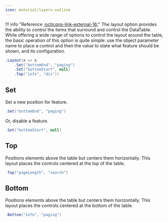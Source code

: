 ```yaml
---
icon: material/layers-outline
---
```


!!! info "Reference [:octicons-link-external-16:](https://datatables.net/reference/option/layout)"
	The layout option provides the ability to control the items that surround and control the DataTable. 
	While offering a wide range of options to control the layout around the table, the basic operation of this option is quite simple:
	use the object parameter name to place a control and then the value to state what feature should be shown, and its configuration.
	
```csharp
.Layout(x => x
	.Set("bottomEnd", "paging")
	.Set("bottomStart", null)
	.Top("info", "div"))
```

## Set
Set a new position for feature.
```csharp
.Set("bottomEnd", "paging")
```
Or, disable a feature.
```csharp
.Set("bottomStart", null)
```

## Top
Positions elements above the table but centers them horizontally. 
This layout places the controls centered at the top of the table.
```csharp
.Top("pageLength", "search")
```

## Bottom
Positions elements above the table but centers them horizontally. 
This layout places the controls centered at the bottom of the table.
```csharp
.Bottom("info", "paging")
```

